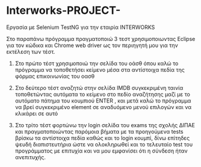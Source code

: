 # Interworks-PROJECT-
Εργασία με Selenium TestNG για την εταιρία INTERWORKS

Στο παραπάνω πρόγραμμα πραγματοποιώ 3 τεστ χρησιμοποιωντας Eclipse για τον κώδικα και Chrome web driver ως τον περιηγητή μου για την εκτέλεση των τέστ.

1) Στο πρώτο τέστ χρησιμοποιώ την σελίδα του οάσθ όπου καλώ το πρόγραμμα να τοποθετήσει κείμενο μέσα στα αντίστοιχα πεδία της φόρμας επικοινωνίας του οασθ

2) Στο δεύτερο τέστ αναζητώ στην σελίδα IMDB συγκεκριμένη ταινία τοποθετώντας αυτόματα το κείμενο στο πεδίο αναζήτησης μαζί με το αυτόματο πάτημα του κουμπιού ENTER , και μετά καλώ το πρόγραμμα να βρεί συγκεκριμένο element σε αναδυόμενο μενού επιλογών και να κλικάρει σε αυτό

3) Στο τρίτο τέστ φορτώνω την login σελίδα του exams της σχολής ΔΙΠΑΕ και πραγματοποιώντας παρόμοια βήματα με τα προηγούμενα tests βρίσκω τα αντίστοιχα πεδία καθώς και το login κουμπί, δίνω επίτηδες ψευδή διαπιστευτήρια ώστε να ολοκληρωθεί και το τελευταίο test του προγράμματος με επιτυχία και να μου εμφανίσει ότι η σύνδεση ήταν ανεπιτυχής.   
